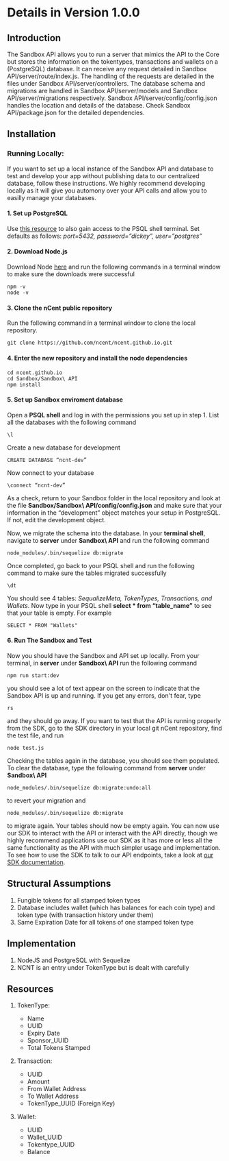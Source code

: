 # Details in Version 1.0.0

## Introduction
The Sandbox API allows you to run a server that mimics the API to the Core but stores the information on the tokentypes, transactions and wallets on a (PostgreSQL) database. It can receive any request detailed in Sandbox API/server/route/index.js. The handling of the requests are detailed in the files under Sandbox API/server/controllers. The database schema and migrations are handled in Sandbox API/server/models and Sandbox API/server/migrations respectively. Sandbox API/server/config/config.json handles the location and details of the database. Check Sandbox API/package.json for the detailed dependencies.

## Installation
### Running Locally:
If you want to set up a local instance of the Sandbox API and database to test and develop your app without publishing data to our centralized database, follow these instructions. We highly recommend developing locally as it will give you automony over your API calls and allow you to easilly manage your databases.

#### 1. Set up PostgreSQL
Use [this resource](https://www.enterprisedb.com/downloads/postgres-postgresql-downloads) to also gain access to the PSQL shell terminal. Set defaults as follows: *port=5432, password=”dickey”, user=”postgres”*

#### 2. Download Node.js
Download Node [here](https://nodejs.org/en/download/) and run the following commands in a terminal window to make sure the downloads were successful
``` shell
npm -v
node -v
```
#### 3. Clone the nCent public repository
Run the following command in a terminal window to clone the local repository.
``` shell
git clone https://github.com/ncent/ncent.github.io.git
```

#### 4. Enter the new repository and install the node dependencies
``` shell
cd ncent.github.io
cd Sandbox/Sandbox\ API
npm install
```


#### 5. Set up Sandbox enviroment database
Open a **PSQL shell** and log in with the permissions you set up in step 1. List all the databases with the following command
``` shell
\l
```
Create a new database for development
``` shell
CREATE DATABASE “ncnt-dev”
```
Now connect to your database
``` shell
\connect “ncnt-dev”
```
As a check, return to your Sandbox folder in the local repository and look at the file **Sandbox/Sandbox\ API/config/config.json** and make sure that your information in the “development” object matches your setup in PostgreSQL. If not, edit the development object.  
  
Now, we migrate the schema into the database. In your **terminal shell**, navigate to **server** under **Sandbox\ API** and run the following command
``` shell
node_modules/.bin/sequelize db:migrate
```
Once completed, go back to your PSQL shell and run the following command to make sure the tables migrated successfully
```shell
\dt
```
You should see 4 tables: *SequalizeMeta, TokenTypes, Transactions, and Wallets*. Now type in your PSQL shell **select * from “table_name”** to see that your table is empty. For example
```shell
SELECT * FROM "Wallets"
```

#### 6. Run The Sandbox and Test
Now you should have the Sandbox and API set up locally. From your terminal, in **server** under **Sandbox\ API** run the following command
```shell
npm run start:dev
```
you should see a lot of text appear on the screen to indicate that the Sandbox API is up and running. If you get any errors, don't fear, type
```shell
rs
```
and they should go away. If you want to test that the API is running properly from the SDK, go to the SDK directory in your local git nCent repository, find the test file, and run 
```shell
node test.js
```
Checking the tables again in the database, you should see them populated. To clear the database, type the following command from **server** under **Sandbox\ API**
```shell
node_modules/.bin/sequelize db:migrate:undo:all
```
to revert your migration and
```shell
node_modules/.bin/sequelize db:migrate
```
to migrate again. Your tables should now be empty again. You can now use our SDK to interact with the API or interact with the API directly, though we highly recommend applications use our SDK as it has more or less all the same functionality as the API with much simpler usage and implementation. To see how to use the SDK to talk to our API endpoints, take a look at [our SDK documentation](https://github.com/ncent/ncent.github.io/tree/master/SDK).


## Structural Assumptions
1. Fungible tokens for all stamped token types
2. Database includes wallet (which has balances for each coin type) and token type (with transaction history under them)
3. Same Expiration Date for all tokens of one stamped token type

## Implementation
1. NodeJS and PostgreSQL with Sequelize
2. NCNT is an entry under TokenType but is dealt with carefully

## Resources
1. TokenType:
	- Name
	- UUID
	- Expiry Date
	- Sponsor_UUID
	- Total Tokens Stamped

2. Transaction:
	- UUID
	- Amount
	- From Wallet Address
	- To Wallet Address
	- TokenType_UUID (Foreign Key)
 
3.  Wallet:
	- UUID
	- Wallet_UUID
	- Tokentype_UUID
	- Balance
